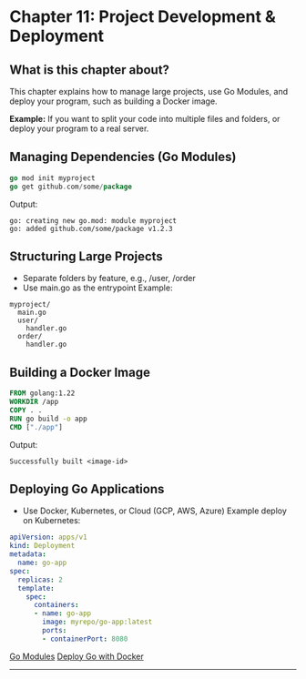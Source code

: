 # Chapter 11: Project Development & Deployment

## What is this chapter about?
This chapter explains how to manage large projects, use Go Modules, and deploy your program, such as building a Docker image.

**Example:**
If you want to split your code into multiple files and folders, or deploy your program to a real server.

## Managing Dependencies (Go Modules)
```go
go mod init myproject
go get github.com/some/package
```
Output:
```
go: creating new go.mod: module myproject
go: added github.com/some/package v1.2.3
```

## Structuring Large Projects
- Separate folders by feature, e.g., /user, /order
- Use main.go as the entrypoint
Example:
```
myproject/
  main.go
  user/
    handler.go
  order/
    handler.go
```

## Building a Docker Image
```dockerfile
FROM golang:1.22
WORKDIR /app
COPY . .
RUN go build -o app
CMD ["./app"]
```
Output:
```
Successfully built <image-id>
```

## Deploying Go Applications
- Use Docker, Kubernetes, or Cloud (GCP, AWS, Azure)
Example deploy on Kubernetes:
```yaml
apiVersion: apps/v1
kind: Deployment
metadata:
  name: go-app
spec:
  replicas: 2
  template:
    spec:
      containers:
      - name: go-app
        image: myrepo/go-app:latest
        ports:
        - containerPort: 8080
```

[Go Modules](https://blog.golang.org/using-go-modules)
[Deploy Go with Docker](https://docs.docker.com/language/golang/build-images/)

---
